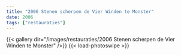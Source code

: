 ```yaml
---
title: "2006 Stenen scherpen de Vier Winden te Monster"
date: 2006
tags: ["restauraties"]
---
```


{{< gallery dir="/images/restauraties/2006 Stenen scherpen de Vier Winden te Monster" />}}
{{< load-photoswipe >}}